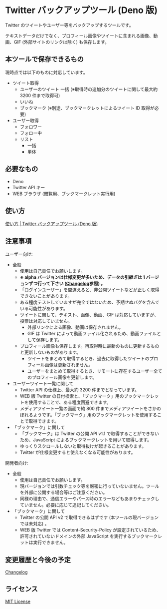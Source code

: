 # Twitter バックアップツール (Deno 版)

Twitter のツイートやユーザー等をバックアップするツールです。

テキストデータだけでなく、プロフィール画像やツイートに含まれる画像、動画、GIF (外部サイトのリンクは除く) も保存します。

## 本ツールで保存できるもの

現時点では以下のものに対応しています。

- ツイート取得
	- ユーザーのツイート 一括 (※取得時の追加分のツイートに関して最大約 3200 件まで取得可)
	- いいね
	- ブックマーク (※別途、ブックマークレットによるツイート ID 取得が必要)
- ユーザー取得
	- フォロワー
	- フォロー中
	- リスト
		- 一括
		- 単体

## 必要なもの

- Deno
- Twitter API キー
- WEB ブラウザ (閲覧用、ブックマークレット実行用)

## 使い方

[使い方 | Twitter バックアップツール (Deno 版)](docs/manual/index.md)

## 注意事項

ユーザー向け:

- 全般
	- 使用は自己責任でお願いします。
	- **※ alpha バージョンは仕様変更が多いため、データの引継ぎは 1 バージョンずつ行って下さい ([Changelog](CHANGELOG.md)参照) 。**
	- 「ログインユーザー」を間違えると、非公開ツイートなどが正しく取得できないことがあります。
	- ある程度テストしていますが完全ではないため、予期せぬバグを含んでいる可能性があります。
	- ツイートに関して、テキスト、画像、動画、GIF は対応していますが、投票は対応していません。
		- 外部リンクによる画像、動画は保存されません。
		- GIF は Twitter によって動画ファイル化されるため、動画ファイルとして保存します。
	- プロフィール画像も保存します。再取得時に最新のものに更新するものと更新しないものがあります。
		- ツイートをまとめて取得するとき、過去に取得したツイートのプロフィール画像は更新されません。
		- ユーザーをまとめて取得するとき、リモートに存在するユーザー全てのプロフィール画像を更新します。
- ユーザーツイート一覧に関して
	- Twitter API の仕様上、最大約 3200 件までとなっています。
	- WEB 版 Twitter の日付検索と、「ブックマーク」用のブックマークレットを使用することで、ある程度回避できます。
	- メディアツイート一覧の画面で約 800 件までメディアツイートをさかのぼれるようです。「ブックマーク」用のブックマークレットを使用することで取得できます。
- 「ブックマーク」に関して
	- 「ブックマーク」は Twitter の公開 API v1.1 で取得することができないため、JavaScript によるブックマークレットを用いて取得します。
	- ゆっくりスクロールしないと取得抜けが起きることがあります。
	- Twitter が仕様変更すると使えなくなる可能性があります。

開発者向け:

- 全般
	- 使用は自己責任でお願いします。
	- 現バージョンでは引数チェック等を厳密に行っていないません。ツールを外部に公開する場合等はご注意ください。
	- 同様の理由で、通信エラーやパース時のエラーなどもあまりチェックしていません。必要に応じて追記してください。
- 「ブックマーク」に関して
	- Twitter の公開 API v2 で取得できるはずです (本ツールの現バージョンでは未対応) 。
	- WEB 版 Twitter では Content-Security-Policy が設定されているため、許可されていないドメインの外部 JavaScript を実行するブックマークレットは実行できません。

## 変更履歴と今後の予定

[Changelog](CHANGELOG.md)

## ライセンス

[MIT License](LICENSE)
